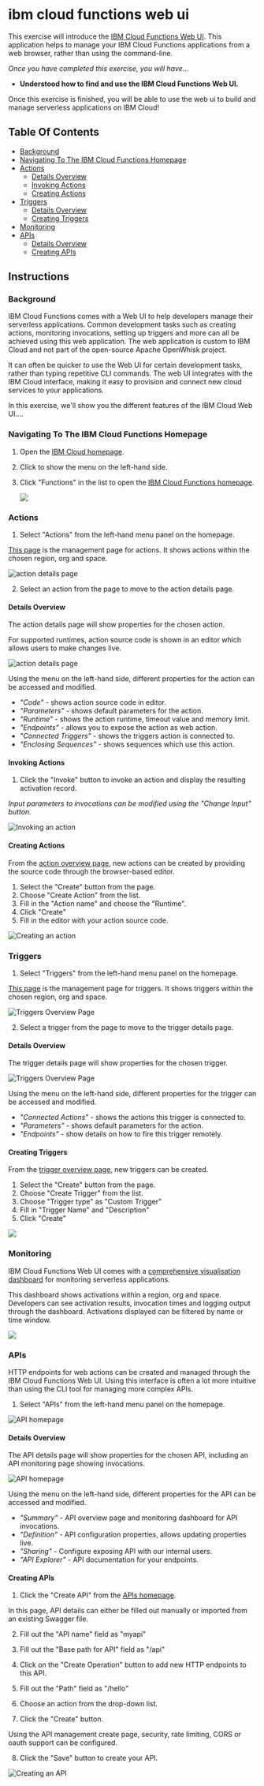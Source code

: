 # ibm cloud functions web ui

This exercise will introduce the [IBM Cloud Functions Web UI](https://console.bluemix.net/openwhisk/). This application helps to manage your IBM Cloud Functions applications from a web browser, rather than using the command-line.

*Once you have completed this exercise, you will have…*

- **Understood how to find and use the IBM Cloud Functions Web UI.**

Once this exercise is finished, you will be able to use the web ui to build and manage serverless applications on IBM Cloud!

## Table Of Contents

* [Background](#background)
* [Navigating To The IBM Cloud Functions Homepage](#navigating-to-the-ibm-cloud-functions-homepage)
* [Actions](#actions)
  * [Details Overview](#details-overview)
  * [Invoking Actions](#invoking-actions)
  * [Creating Actions](#creating-actions)
* [Triggers](#triggers)
  - [Details Overview](#details-overview)
  - [Creating Triggers](#creating-triggers)
* [Monitoring](#monitoring)
* [APIs](#apis)
  - [Details Overview](#details-overview)
  - [Creating APIs](#creating-apis)

## Instructions

### Background

IBM Cloud Functions comes with a Web UI to help developers manage their serverless applications. Common development tasks such as creating actions, monitoring invocations, setting up triggers and more can all be achieved using this web application. The web application is custom to IBM Cloud and not part of the open-source Apache OpenWhisk project.

It can often be quicker to use the Web UI for certain development tasks, rather than typing repetitive CLI commands. The web UI integrates with the IBM Cloud interface, making it easy to provision and connect new cloud services to your applications.

In this exercise, we'll show you the different features of the IBM Cloud Web UI….

### Navigating To The IBM Cloud Functions Homepage

1. Open the [IBM Cloud homepage](https://console.bluemix.net).

2. Click to show the menu on the left-hand side.

3. Click "Functions" in the list to open the [IBM Cloud Functions homepage](https://console.bluemix.net/openwhisk/).

   ![](images/homepage.gif)

### Actions

1. Select "Actions" from the left-hand menu panel on the homepage.

[This page](https://console.bluemix.net/openwhisk/actions) is the management page for actions. It shows actions within the chosen region, org and space.

![action details page](images/action-overview.png)

2. Select an action from the page to move to the action details page.

#### Details Overview

The action details page will show properties for the chosen action.

For supported runtimes, action source code is shown in an editor which allows users to make changes live. 

![action details page](images/action-editor.png)

Using the menu on the left-hand side, different properties for the action can be accessed and modified.

- *"Code"* - shows action source code in editor.
- *"Parameters"* - shows default parameters for the action.
- *"Runtime"* - shows the action runtime, timeout value and memory limit.
- *"Endpoints"* - allows you to expose the action as web action.
- *"Connected Triggers"* - shows the triggers action is connected to.
- *"Enclosing Sequences"* - shows sequences which use this action.

#### Invoking Actions

1. Click the "Invoke" button to invoke an action and display the resulting activation record.

*Input parameters to invocations can be modified using the "Change Input" button.*

![Invoking an action](images/invoking-action.gif)

#### Creating Actions

From the [action overview page](https://console.bluemix.net/openwhisk/actions), new actions can be created by providing the source code through the browser-based editor.

1. Select the "Create" button from the page.
2. Choose "Create Action" from the list.
3. Fill in the "Action name" and choose the "Runtime".
4. Click "Create"
5. Fill in the editor with your action source code.

![Creating an action](images/creating-action.gif)

### Triggers

1. Select "Triggers" from the left-hand menu panel on the homepage.

[This page](https://console.bluemix.net/openwhisk/triggers) is the management page for triggers. It shows triggers within the chosen region, org and space.

![Triggers Overview Page](images/triggers-overview.png)

2. Select a trigger from the page to move to the trigger details page.

#### Details Overview

The trigger details page will show properties for the chosen trigger.

![Triggers Overview Page](images/trigger-details.png)

Using the menu on the left-hand side, different properties for the trigger can be accessed and modified.

- *"Connected Actions"* - shows the actions this trigger is connected to.
- *"Parameters"* - shows default parameters for the action.
- *"Endpoints"* - show details on how to fire this trigger remotely.

#### Creating Triggers

From the [trigger overview page](https://console.bluemix.net/openwhisk/triggers), new triggers can be created.

1. Select the "Create" button from the page.
2. Choose "Create Trigger" from the list.
3. Choose "Trigger type" as "Custom Trigger"
4. Fill in "Trigger Name" and "Description"
5. Click "Create"

![](images/create-trigger.gif)

### Monitoring

IBM Cloud Functions Web UI comes with a [comprehensive visualisation dashboard](https://console.bluemix.net/openwhisk/dashboard) for monitoring serverless applications.

This dashboard shows activations within a region, org and space. Developers can see activation results, invocation times and logging output through the dashboard. Activations displayed can be filtered by name or time window.

![](images/monitoring.png)

### APIs

HTTP endpoints for web actions can be created and managed through the IBM Cloud Functions Web UI. Using this interface is often a lot more intuitive than using the CLI tool for managing more complex APIs.

1. Select "APIs" from the left-hand menu panel on the homepage.

![API homepage](images/apis-homepage.png)

#### Details Overview

The API details page will show properties for the chosen API, including an API monitoring page showing invocations.

![API homepage](images/api-details.png)

Using the menu on the left-hand side, different properties for the API can be accessed and modified.

- *"Summary"* - API overview page and monitoring dashboard for API invocations.
- *"Definition"* - API configuration properties, allows updating properties live.
- *"Sharing"* - Configure exposing API with our internal users.
- *"API Explorer"* - API documentation for your endpoints.

#### Creating APIs

1. Click the "Create API" from the [APIs homepage](https://console.bluemix.net/openwhisk/apimanagement).

In this page, API details can either be filled out manually or imported from an existing Swagger file.

2. Fill out the "API name" field as "myapi"
3. Fill out the "Base path for API" field as "/api"


4. Click on the "Create Operation" button to add new HTTP endpoints to this API.
5. Fill out the "Path" field as "/hello"
6. Choose an action from the drop-down list.
7. Click the "Create" button.

Using the API management create page, security, rate limiting, CORS or oauth support can be configured.

8. Click the "Save" button to create your API.

![Creating an API](images/create-apis.gif)